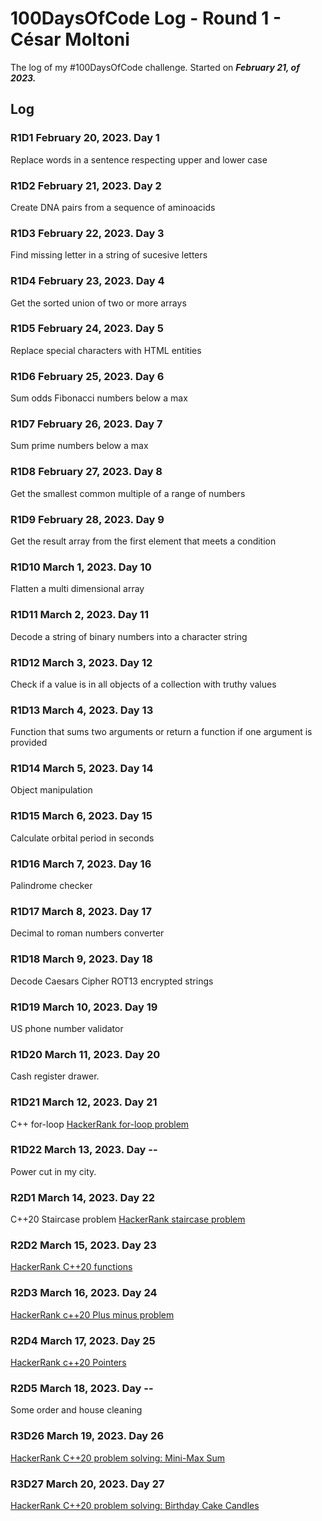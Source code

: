 # 100DaysOfCode Log - Round 1 - César Moltoni

The log of my #100DaysOfCode challenge. Started on ***February 21, of 2023.***

## Log

### R1D1  February 20, 2023. Day 1
Replace words in a sentence respecting upper and lower case

### R1D2 February 21, 2023. Day 2
Create DNA pairs from a sequence of aminoacids

### R1D3 February 22, 2023. Day 3
Find missing letter in a string of sucesive letters

### R1D4 February 23, 2023. Day 4
Get the sorted union of two or more arrays

### R1D5 February 24, 2023. Day 5
Replace special characters with HTML entities

### R1D6 February 25, 2023. Day 6
Sum odds Fibonacci numbers below a max

### R1D7 February 26, 2023. Day 7
Sum prime numbers below a max

### R1D8 February 27, 2023. Day 8
Get the smallest common multiple of a range of numbers

### R1D9 February 28, 2023. Day 9
Get the result array from the first element that meets a condition

### R1D10 March 1, 2023. Day 10
Flatten a multi dimensional array

### R1D11 March 2, 2023. Day 11
Decode a string of binary numbers into a character string

### R1D12 March 3, 2023. Day 12
Check if a value is in all objects of a collection with truthy values

### R1D13 March 4, 2023. Day 13
Function that sums two arguments or return a function if one argument is provided

### R1D14 March 5, 2023. Day 14
Object manipulation

### R1D15 March 6, 2023. Day 15
Calculate orbital period in seconds

### R1D16 March 7, 2023. Day 16
Palindrome checker

### R1D17 March 8, 2023. Day 17
Decimal to roman numbers converter

### R1D18 March 9, 2023. Day 18
Decode Caesars Cipher ROT13 encrypted strings

### R1D19 March 10, 2023. Day 19
US phone number validator

### R1D20 March 11, 2023. Day 20
Cash register drawer.

### R1D21 March 12, 2023. Day 21
C++ for-loop [HackerRank for-loop problem]([https://duckduckgo.com](https://www.hackerrank.com/challenges/c-tutorial-for-loop/submissions/code/318749847))

### R1D22 March 13, 2023. Day --
Power cut in my city.

### R2D1 March 14, 2023. Day 22
C++20 Staircase problem [HackerRank staircase problem](https://www.hackerrank.com/challenges/staircase/submissions/code/319323091)

### R2D2 March 15, 2023. Day 23
[HackerRank C++20 functions](https://www.hackerrank.com/challenges/c-tutorial-functions/submissions/code/319195531)

### R2D3 March 16, 2023. Day 24
[HackerRank c++20 Plus minus problem](https://www.hackerrank.com/challenges/c-tutorial-functions/submissions/code/319195531)

### R2D4 March 17, 2023. Day 25
[HackerRank c++20 Pointers](https://www.hackerrank.com/challenges/c-tutorial-pointer/submissions/code/319328113)

### R2D5 March 18, 2023. Day --
Some order and house cleaning

### R3D26 March 19, 2023. Day 26
[HackerRank C++20 problem solving: Mini-Max Sum
](https://www.hackerrank.com/challenges/mini-max-sum/submissions/code/319637767)

### R3D27 March 20, 2023. Day 27
[HackerRank C++20 problem solving: Birthday Cake Candles
](https://www.hackerrank.com/challenges/birthday-cake-candles/submissions/code/319827728)

